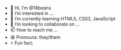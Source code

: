- 👋 Hi, I’m @18beans
- 👀 I’m interested in ...
- 🌱 I’m currently learning HTML5, CSS3, JavaScript
- 💞️ I’m looking to collaborate on ...
- 📫 How to reach me ...
- 😄 Pronouns: they/them
- ⚡ Fun fact: 

<!---
18beans/18beans is a ✨ special ✨ repository because its `README.md` (this file) appears on your GitHub profile.
You can click the Preview link to take a look at your changes.
--->
